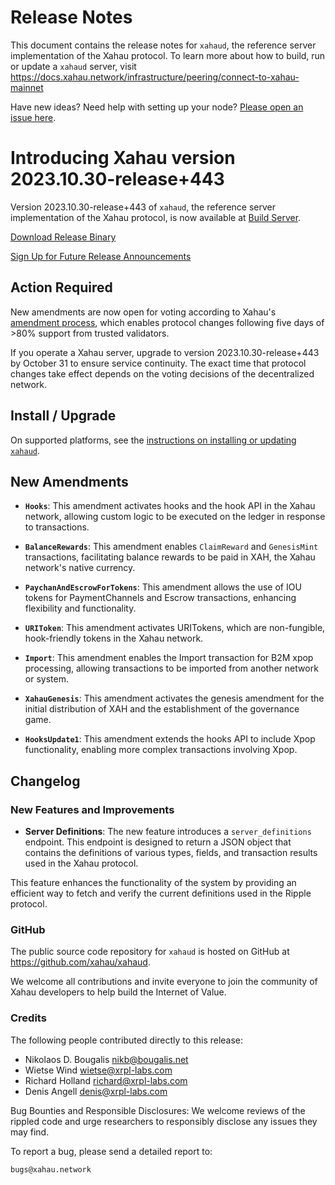 # Release Notes

This document contains the release notes for `xahaud`, the reference server implementation of the Xahau protocol. To learn more about how to build, run or update a `xahaud` server, visit https://docs.xahau.network/infrastructure/peering/connect-to-xahau-mainnet

Have new ideas? Need help with setting up your node? [Please open an issue here](https://github.com/xahau/xahaud/issues/new/choose).

# Introducing Xahau version 2023.10.30-release+443

Version 2023.10.30-release+443 of `xahaud`, the reference server implementation of the Xahau protocol, is now available at [Build Server](https://build.xahau.tech/).

[Download Release Binary](https://build.xahau.tech/2023.10.30-release%2B443)

[Sign Up for Future Release Announcements](https://groups.google.com/g/xahau-server)

<!-- BREAK -->

## Action Required

New amendments are now open for voting according to Xahau's [amendment process](https://docs.xahau.network/features/amendments), which enables protocol changes following five days of >80% support from trusted validators.

If you operate a Xahau server, upgrade to version 2023.10.30-release+443 by October 31 to ensure service continuity. The exact time that protocol changes take effect depends on the voting decisions of the decentralized network.


## Install / Upgrade

On supported platforms, see the [instructions on installing or updating `xahaud`](https://docs.xahau.network/infrastructure/peering/connect-to-xahau-mainnet).


## New Amendments

- **`Hooks`**: This amendment activates hooks and the hook API in the Xahau network, allowing custom logic to be executed on the ledger in response to transactions.

- **`BalanceRewards`**: This amendment enables `ClaimReward` and `GenesisMint` transactions, facilitating balance rewards to be paid in XAH, the Xahau network's native currency.

- **`PaychanAndEscrowForTokens`**: This amendment allows the use of IOU tokens for PaymentChannels and Escrow transactions, enhancing flexibility and functionality.

- **`URIToken`**: This amendment activates URITokens, which are non-fungible, hook-friendly tokens in the Xahau network.

- **`Import`**: This amendment enables the Import transaction for B2M xpop processing, allowing transactions to be imported from another network or system.

- **`XahauGenesis`**: This amendment activates the genesis amendment for the initial distribution of XAH and the establishment of the governance game.

- **`HooksUpdate1`**: This amendment extends the hooks API to include Xpop functionality, enabling more complex transactions involving Xpop.

## Changelog

### New Features and Improvements

- **Server Definitions**: The new feature introduces a `server_definitions` endpoint. This endpoint is designed to return a JSON object that contains the definitions of various types, fields, and transaction results used in the Xahau protocol.

This feature enhances the functionality of the system by providing an efficient way to fetch and verify the current definitions used in the Ripple protocol.

### GitHub

The public source code repository for `xahaud` is hosted on GitHub at <https://github.com/xahau/xahaud>.

We welcome all contributions and invite everyone to join the community of Xahau developers to help build the Internet of Value.

### Credits

The following people contributed directly to this release:

- Nikolaos D. Bougalis <nikb@bougalis.net>
- Wietse Wind <wietse@xrpl-labs.com>
- Richard Holland <richard@xrpl-labs.com>
- Denis Angell <denis@xrpl-labs.com>

Bug Bounties and Responsible Disclosures:
We welcome reviews of the rippled code and urge researchers to
responsibly disclose any issues they may find.

To report a bug, please send a detailed report to:

    bugs@xahau.network
